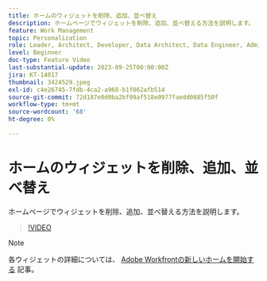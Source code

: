 ```yaml
---
title: ホームのウィジェットを削除、追加、並べ替え
description: ホームページでウィジェットを削除、追加、並べ替える方法を説明します。
feature: Work Management
topic: Personalization
role: Leader, Architect, Developer, Data Architect, Data Engineer, Admin, User
level: Beginner
doc-type: Feature Video
last-substantial-update: 2023-09-25T00:00:00Z
jira: KT-14017
thumbnail: 3424529.jpeg
exl-id: c4e26745-7fdb-4ca2-a968-b1f062afb514
source-git-commit: 72d187e0d0ba2bf09af518e0977faedd0885f50f
workflow-type: tm+mt
source-wordcount: '68'
ht-degree: 0%

---
```


# ホームのウィジェットを削除、追加、並べ替え

ホームページでウィジェットを削除、追加、並べ替える方法を説明します。

>[!VIDEO](https://video.tv.adobe.com/v/3424529/?quality=12&learn=on)


>[!NOTE]
>
> 各ウィジェットの詳細については、 [Adobe Workfrontの新しいホームを開始する](https://experienceleague.adobe.com/docs/workfront/using/basics/home/new-home/get-started-with-new-home.html?lang=en) 記事。

